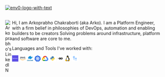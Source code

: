 <p align="left">
  <a href="https://www.linkedin.com/in/ronny-orot-0b8359104/" target="blank">
    <img src="https://github-readme-stats.vercel.app/api?username=Arkoprabho&show_icons=true&count_private=true&theme=onedark&hide=stars&rank_icon=github&show=reviews,prs_merged" alt="env0-logo-with-text" width="20%">
  </a>
</p>
<br />


<a href="https://www.linkedin.com/in/Arkoprabho/">
  <img align="left" alt="Arkoprabho's LinkedIN" width="22px" src="https://cdn.simpleicons.org/linkedin" />
</a>
Hi, I am Arkoprabho Chakraborti (aka Arko).
I am a Platform Engineer, with a firm belief in philosophies of DevOps, automation and enabling builders to be creators
Solving problems around infrastructure, platform and software are core to me.

Languages and Tools I've worked with:

<code><img height="20" src="https://raw.githubusercontent.com/github/explore/main/topics/terraform/terraform.png"></code>
<code><img height="20" src="https://raw.githubusercontent.com/github/explore/main/topics/aws/aws.png"></code>
<code><img height="20" src="https://raw.githubusercontent.com/github/explore/main/topics/docker/docker.png"></code>
<code><img height="20" src="https://raw.githubusercontent.com/github/explore/main/topics/kubernetes/kubernetes.png"></code>
<code><img height="20" src="https://raw.githubusercontent.com/github/explore/main/topics/google-cloud/google-cloud.png"></code>
<code><img height="20" src="https://raw.githubusercontent.com/github/explore/main/topics/python/python.png"></code>
<code><img height="20" src="https://raw.githubusercontent.com/github/explore/main/topics/go/go.png"></code>
<code><img height="20" src="https://raw.githubusercontent.com/github/explore/main/topics/linux/linux.png"></code>
<code><img height="20" src="https://raw.githubusercontent.com/github/explore/main/topics/actions/actions.png"></code>
